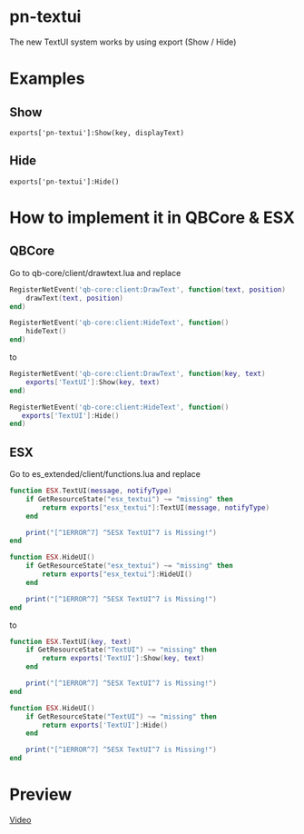 # pn-textui
The new TextUI system works by using export (Show / Hide)

# Examples
## Show
```exports['pn-textui']:Show(key, displayText)```

## Hide
```exports['pn-textui']:Hide()```

# How to implement it in QBCore & ESX

## QBCore
Go to qb-core/client/drawtext.lua and replace

```lua
RegisterNetEvent('qb-core:client:DrawText', function(text, position)
    drawText(text, position)
end)

RegisterNetEvent('qb-core:client:HideText', function()
    hideText()
end)
```

to 

```lua
RegisterNetEvent('qb-core:client:DrawText', function(key, text)
    exports['TextUI']:Show(key, text)
end)

RegisterNetEvent('qb-core:client:HideText', function()
   exports['TextUI']:Hide()
end)
```

## ESX

Go to es_extended/client/functions.lua and replace

```lua
function ESX.TextUI(message, notifyType)
    if GetResourceState("esx_textui") ~= "missing" then
        return exports["esx_textui"]:TextUI(message, notifyType)
    end

    print("[^1ERROR^7] ^5ESX TextUI^7 is Missing!")
end

function ESX.HideUI()
    if GetResourceState("esx_textui") ~= "missing" then
        return exports["esx_textui"]:HideUI()
    end

    print("[^1ERROR^7] ^5ESX TextUI^7 is Missing!")
end
```

to 

```lua
function ESX.TextUI(key, text)
    if GetResourceState("TextUI") ~= "missing" then
        return exports['TextUI']:Show(key, text)
    end

    print("[^1ERROR^7] ^5ESX TextUI^7 is Missing!")
end

function ESX.HideUI()
    if GetResourceState("TextUI") ~= "missing" then
        return exports['TextUI']:Hide()
    end

    print("[^1ERROR^7] ^5ESX TextUI^7 is Missing!")
end

```
# Preview
[Video](https://streamable.com/w3sbri)
